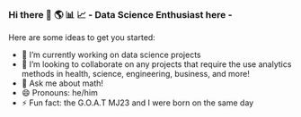### Hi there 👋 🌎 📊 📈 - Data Science Enthusiast here - 

Here are some ideas to get you started:

- 🔭 I’m currently working on data science projects
- 👯 I’m looking to collaborate on any projects that require the use analytics methods in health, science, engineering, business, and more!
- 💬 Ask me about math!
- 😄 Pronouns: he/him
- ⚡ Fun fact: the G.O.A.T MJ23 and I were born on the same day
